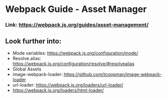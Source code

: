 # Webpack Guide - Asset Manager

### Link: https://webpack.js.org/guides/asset-management/

## Look further into:

* Mode variables: https://webpack.js.org/configuration/mode/
* Resolve.alias: https://webpack.js.org/configuration/resolve/#resolvealias
* Global Assets
* image-webpack-loader: https://github.com/tcoopman/image-webpack-loader
* url-loader: https://webpack.js.org/loaders/url-loader/
* https://webpack.js.org/loaders/html-loader/